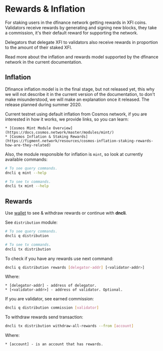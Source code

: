 # Rewards & Inflation

For staking users in the dfinance network getting rewards in XFI coins. Validators receive rewards by generating and signing new blocks, they take a commission, it's their default reward for supporting the network. 

Delegators that delegate XFI to validators also receive rewards in proportion to the amount of their staked XFI. 

Read more about the inflation and rewards model supported by the dfinance network in the current documentation.

## Inflation

Dfinance inflation model is in the final stage, but not released yet, this why we will not describe it in the current version of the documentation, to don't make misunderstood, we will make an explanation once it released. The release planned during summer 2020.

Current testnet using default inflation from Cosmos network, if you are interested in how it works, we provide links, so you can learn:

    * [Cosmos Mint Module Overview](https://docs.cosmos.network/master/modules/mint/)
    * [Cosmos Inflation & Staking Rewards](https://figment.network/resources/cosmos-inflation-staking-rewards-how-are-they-related)

Also, the module responsible for inflation is `mint`, so look at currently available commands:

```bash
# To see query commands.
dncli q mint --help

# To see tx commands.
dncli tx mint --help
```

## Rewards

Use [wallet](https://wallet.testnet.dfinance.co) to see & withdraw rewards or continue with **dncli**.

See `distribution` module:

```bash
# To see query commands.
dncli q distribution

# To see tx commands.
dncli tx distribution
```

To check if you have any rewards use next command:

```bash
dncli q distribution rewards [delegator-addr] [<validator-addr>]
```

Where:

    * [delegator-addr] - address of delegator. 
    * [<validator-addr>] - address of validator. Optional.

If you are validator, see earned commission:

```bash
dncli q distribution commission [validator]
```

To withdraw rewards send transaction:

```bash
dncli tx distribution withdraw-all-rewards --from [account]
```

Where:

    * [account] - is an account that has rewards.
